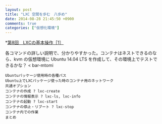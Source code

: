 ```yaml
---
layout: post
title: "LXC 空間を歩む　八歩め"
date: 2014-08-28 21:45:50 +0900
comments: true
categories: ["仮想化環境"]
---
```


*[第8回　LXCの基本操作［1］](http://gihyo.jp/admin/serial/01/linux_containers/0008)

各コマンドの詳しい説明で、分かりやすかった。コンテナはネストできるのなら、kvm の仮想環境に Ubuntu 14.04 LTS を作成して、その環境上でテストできるかな？ < bar-mtomi

>
    Ubuntuパッケージ使用時の各種パス
    Ubuntu上でLXCパッケージ使った時のコンテナ用のネットワーク
    共通オプション
    コンテナの作成 ? lxc-create
    コンテナの情報表示 ? lxc-ls, lxc-info
    コンテナの起動 ? lxc-start
    コンテナの停止・リブート ? lxc-stop
    コンテナ内での作業
    まとめ

